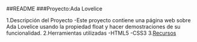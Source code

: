 ##README
###Proyecto:Ada Lovelice

1.Descripción del Proyecto
	-Este proyecto contiene una página web sobre Ada Lovelice usando la propiedad float y hacer demostraciones de su funcionalidad.
2.Herramientas utilizadas
	-HTML5
	-CSS3
3.[Recursos](assets/images/adalovelace.jpg)
